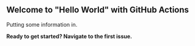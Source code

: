 ## Welcome to "Hello World" with GitHub Actions

Putting some information in. 

**Ready to get started? Navigate to the first issue.**

